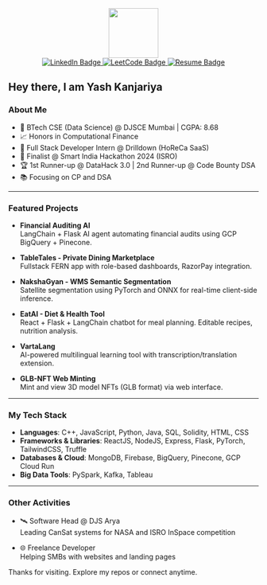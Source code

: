 <div id="header" align="center">
  <img src="https://media.giphy.com/media/v1.Y2lkPTc5MGI3NjExYnA5OGNqZTI2YjJpM3lrZTVmYXk4NGJyYjhudHkweDg4aHBkYm10bSZlcD12MV9pbnRlcm5hbF9naWZfYnlfaWQmY3Q9cw/7EMuTfl61WDzFwar6G/giphy.gif" width="100"/>
</div>

<div id="badges" align="center">
  <a href="https://www.linkedin.com/in/yashkanjariyaa69/">
    <img src="https://img.shields.io/badge/LinkedIn-blue?style=for-the-badge&logo=linkedin&logoColor=white" alt="LinkedIn Badge"/>
  </a>
  <a href="https://leetcode.com/u/yashkanjariyaa/">
    <img src="https://img.shields.io/badge/LeetCode-orange?style=for-the-badge&logo=leetcode&logoColor=white" alt="LeetCode Badge"/>
  </a>
  <a href="https://docs.google.com/document/d/1g9LKJGwIxb4bhXlZTNZHsxABfIEs7VIycP1P1_yGOVg/edit?usp=sharing">
    <img src="https://img.shields.io/badge/Resume-gray?style=for-the-badge&logo=googledocs&logoColor=white" alt="Resume Badge"/>
  </a>
</div>

## Hey there, I am Yash Kanjariya

### About Me

- 🧠 BTech CSE (Data Science) @ DJSCE Mumbai | CGPA: 8.68
- 📈 Honors in Computational Finance
- 🔭 Full Stack Developer Intern @ Drilldown (HoReCa SaaS)
- 🚀 Finalist @ Smart India Hackathon 2024 (ISRO)
- 🏆 1st Runner-up @ DataHack 3.0 | 2nd Runner-up @ Code Bounty DSA
- 📚 Focusing on CP and DSA

---

### Featured Projects

- **Financial Auditing AI**  
  LangChain + Flask AI agent automating financial audits using GCP BigQuery + Pinecone.
  
- **TableTales - Private Dining Marketplace**  
  Fullstack FERN app with role-based dashboards, RazorPay integration.

- **NakshaGyan - WMS Semantic Segmentation**  
  Satellite segmentation using PyTorch and ONNX for real-time client-side inference.

- **EatAI - Diet & Health Tool**  
  React + Flask + LangChain chatbot for meal planning. Editable recipes, nutrition analysis.

- **VartaLang**  
  AI-powered multilingual learning tool with transcription/translation extension.

- **GLB-NFT Web Minting**  
  Mint and view 3D model NFTs (GLB format) via web interface.

---

### My Tech Stack

- **Languages**: C++, JavaScript, Python, Java, SQL, Solidity, HTML, CSS  
- **Frameworks & Libraries**: ReactJS, NodeJS, Express, Flask, PyTorch, TailwindCSS, Truffle  
- **Databases & Cloud**: MongoDB, Firebase, BigQuery, Pinecone, GCP Cloud Run  
- **Big Data Tools**: PySpark, Kafka, Tableau

---

### Other Activities

- 🛰️ Software Head @ DJS Arya  
  Leading CanSat systems for NASA and ISRO InSpace competition

- 🌐 Freelance Developer  
  Helping SMBs with websites and landing pages

Thanks for visiting. Explore my repos or connect anytime.
